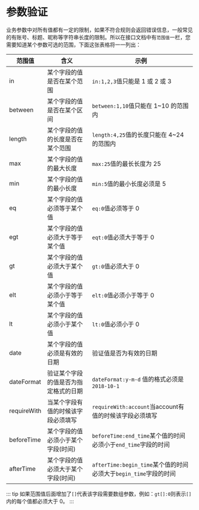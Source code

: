 # 参数验证

业务参数中对所有值都有一定的限制，如果不符合规则会返回错误信息，一般常见的有账号、标题、昵称等字符串长度的限制。所以在接口文档中有`范围值`一栏，您需要知道某个参数可选的范围，下面这张表格将一一列出：

|范围值   |含义   |示例   |
| ------------ | ------------ | ------------ |
|in|某个字段的值是否在某个范围|`in:1,2,3`值只能是 1 或 2 或 3|
|between|某个字段的值是否在某个区间|`between:1,10`值只能在 1~10 的范围内|
|length|某个字段的值的长度是否在某个范围|`length:4,25`值的长度只能在 4~24 的范围内|
|max|某个字段的值的最大长度|`max:25`值的最长长度为 25|
|min|某个字段的值的最小长度|`min:5`值的最小长度必须是 5|
|eq|某个字段的值必须等于某个值|`eq:0`值必须等于 0|
|egt|某个字段的值必须大于等于某个值|`eqt:0`值必须大于等于 0|
|gt|某个字段的值必须大于某个值|`gt:0`值必须大于 0|
|elt|某个字段的值必须小于等于某个值|`elt:0`值必须小于等于 0|
|lt|某个字段的值必须小于某个值|`lt:0`值必须小于 0|
|date|某个字段的值必须是有效的日期|验证值是否为有效的日期|
|dateFormat |验证某个字段的值是否为指定格式的日期 |`dateFormat:y-m-d` 值的格式必须是`2018-10-1`|
|requireWith|当某个字段有值的时候该字段必须填写|`requireWith:account`当account有值的时候该字段必须填写|
|beforeTime|某个字段的值必须小于某个字段(时间) |`beforeTime:end_time`某个值的时间必须小于`end_time`字段的时间|
|afterTime |某个字段的值必须大于某个字段(时间) |`afterTime:begin_time`某个值的时间必须大于`begin_time`字段的时间|

::: tip
如果范围值后面增加了`[]`代表该字段需要数组参数，例如：`gt[]:0`则表示`[]`内的每个值都必须大于 0。
:::
